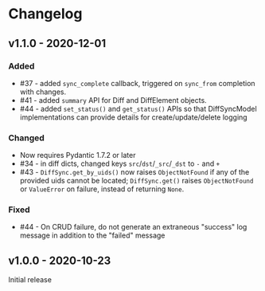 # Changelog

## v1.1.0 - 2020-12-01

### Added

- #37 - added `sync_complete` callback, triggered on `sync_from` completion with changes.
- #41 - added `summary` API for Diff and DiffElement objects.
- #44 - added `set_status()` and `get_status()` APIs so that DiffSyncModel implementations can provide details for create/update/delete logging

### Changed

- Now requires Pydantic 1.7.2 or later
- #34 - in diff dicts, changed keys `src`/`dst`/`_src`/`_dst` to `-` and `+`
- #43 - `DiffSync.get_by_uids()` now raises `ObjectNotFound` if any of the provided uids cannot be located; `DiffSync.get()` raises `ObjectNotFound` or `ValueError` on failure, instead of returning `None`.

### Fixed

- #44 - On CRUD failure, do not generate an extraneous "success" log message in addition to the "failed" message


## v1.0.0 - 2020-10-23

Initial release
